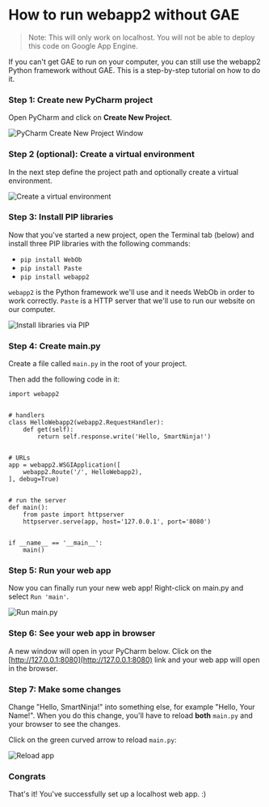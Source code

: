 # How to run webapp2 without GAE

> Note: This will only work on localhost. You will not be able to deploy this code on Google App Engine.

If you can't get GAE to run on your computer, you can still use the webapp2 Python framework without GAE. This is a 
step-by-step tutorial on how to do it.

### Step 1: Create new PyCharm project

Open PyCharm and click on **Create New Project**.

![PyCharm Create New Project Window](https://storage.googleapis.com/smartninja/pycharm-create-new-project-1543538360.png)

### Step 2 (optional): Create a virtual environment

In the next step define the project path and optionally create a virtual environment.

![Create a virtual environment](https://storage.googleapis.com/smartninja/pycharm-venv-path-1543538516.png)

### Step 3: Install PIP libraries

Now that you've started a new project, open the Terminal tab (below) and install three PIP libraries with the following commands:

- `pip install WebOb`
- `pip install Paste`
- `pip install webapp2`

`webapp2` is the Python framework we'll use and it needs WebOb in order to work correctly. `Paste` is a HTTP server 
that we'll use to run our website on our computer.

![Install libraries via PIP](https://storage.googleapis.com/smartninja/install-pip-libs-1543538743.png)

### Step 4: Create main.py

Create a file called `main.py` in the root of your project.

Then add the following code in it:

	import webapp2


	# handlers
	class HelloWebapp2(webapp2.RequestHandler):
	    def get(self):
	        return self.response.write('Hello, SmartNinja!')
	
	
	# URLs
	app = webapp2.WSGIApplication([
	    webapp2.Route('/', HelloWebapp2),
	], debug=True)
	
	
	# run the server
	def main():
	    from paste import httpserver
	    httpserver.serve(app, host='127.0.0.1', port='8080')
	
	
	if __name__ == '__main__':
	    main()

### Step 5: Run your web app

Now you can finally run your new web app! Right-click on main.py and select `Run 'main'`.

![Run main.py](https://storage.googleapis.com/smartninja/run-main-pycharm-1543538963.png)

### Step 6: See your web app in browser

A new window will open in your PyCharm below. Click on the [http://127.0.0.1:8080](http://127.0.0.1:8080) link and your 
web app will open in the browser.

### Step 7: Make some changes

Change "Hello, SmartNinja!" into something else, for example "Hello, Your Name!". When you do this change, you'll have 
to reload **both** `main.py` and your browser to see the changes. 

Click on the green curved arrow to reload `main.py`:

![Reload app](https://storage.googleapis.com/smartninja/pycharm-reload-app-1543539316.png)

### Congrats

That's it! You've successfully set up a localhost web app. :)
